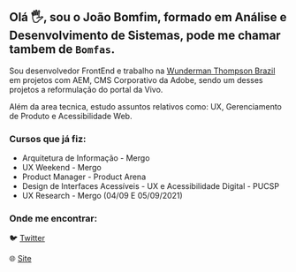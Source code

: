 ## Olá :raised_hand_with_fingers_splayed:, sou o João Bomfim, formado em Análise e Desenvolvimento de Sistemas, pode me chamar tambem de `Bomfas`.

Sou desenvolvedor FrontEnd e trabalho na [Wunderman Thompson Brazil](https://www.wundermanthompson.com/pt/brazil) em projetos com AEM, CMS Corporativo da Adobe, sendo um desses projetos a reformulação do portal da Vivo.

Além da area tecnica, estudo assuntos relativos como: UX, Gerenciamento de Produto e Acessibilidade Web.

### Cursos que já fiz:

- Arquitetura de Informação - Mergo
- UX Weekend - Mergo
- Product Manager - Product Arena
- Design de Interfaces Acessíveis - UX e Acessibilidade Digital - PUCSP
- UX Research - Mergo (04/09 E 05/09/2021)

### Onde me encontrar:

:bird: [Twitter](https://twitter.com/bomfasjr)

:globe_with_meridians: [Site](https://www.joaobomfim.com.br)
